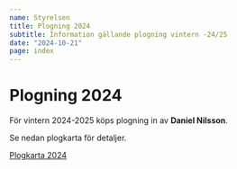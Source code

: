 ```yaml
---
name: Styrelsen
title: Plogning 2024
subtitle: Information gällande plogning vintern -24/25
date: "2024-10-21"
page: index
---
```


# Plogning 2024

För vintern 2024-2025 köps plogning in av **Daniel Nilsson**.

Se nedan plogkarta för detaljer.

<a href="/assets/files/plogkarta.pdf" target="_blank" class="btn btn-outline-dark"><i class="fa fa-file-pdf fa-xl"></i> Plogkarta 2024</a>